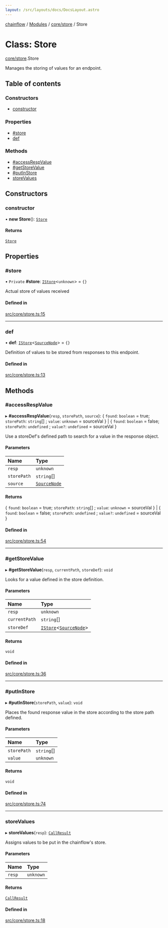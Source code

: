 ```yaml
---
layout: /src/layouts/docs/DocsLayout.astro
---
```


[chainflow](/docs/README) / [Modules](/docs/modules) / [core/store](/docs/modules/core_store) / Store

# Class: Store

[core/store](/docs/modules/core_store).Store

Manages the storing of values for an endpoint.

## Table of contents

### Constructors

- [constructor](/docs/classes/core_store.Store#constructor)

### Properties

- [#store](/docs/classes/core_store.Store##store)
- [def](/docs/classes/core_store.Store#def)

### Methods

- [#accessRespValue](/docs/classes/core_store.Store##accessrespvalue)
- [#getStoreValue](/docs/classes/core_store.Store##getstorevalue)
- [#putInStore](/docs/classes/core_store.Store##putinstore)
- [storeValues](/docs/classes/core_store.Store#storevalues)

## Constructors

### constructor

• **new Store**(): [`Store`](/docs/classes/core_store.Store)

#### Returns

[`Store`](/docs/classes/core_store.Store)

## Properties

### #store

• `Private` **#store**: [`IStore`](/docs/interfaces/core_store.IStore)\<`unknown`\> = `{}`

Actual store of values received

#### Defined in

[src/core/store.ts:15](https://github.com/edwinlzs/chainflow/blob/d682462/src/core/store.ts#L15)

___

### def

• **def**: [`IStore`](/docs/interfaces/core_store.IStore)\<[`SourceNode`](/docs/interfaces/core_sourceNode.SourceNode)\> = `{}`

Definition of values to be stored from responses to this endpoint.

#### Defined in

[src/core/store.ts:13](https://github.com/edwinlzs/chainflow/blob/d682462/src/core/store.ts#L13)

## Methods

### #accessRespValue

▸ **#accessRespValue**(`resp`, `storePath`, `source`): \{ `found`: `boolean` = true; `storePath`: `string`[] ; `value`: `unknown` = sourceVal } \| \{ `found`: `boolean` = false; `storePath`: `undefined` ; `value?`: `undefined` = sourceVal }

Use a storeDef's defined path to search for a value in the response object.

#### Parameters

| Name | Type |
| :------ | :------ |
| `resp` | `unknown` |
| `storePath` | `string`[] |
| `source` | [`SourceNode`](/docs/interfaces/core_sourceNode.SourceNode) |

#### Returns

\{ `found`: `boolean` = true; `storePath`: `string`[] ; `value`: `unknown` = sourceVal } \| \{ `found`: `boolean` = false; `storePath`: `undefined` ; `value?`: `undefined` = sourceVal }

#### Defined in

[src/core/store.ts:54](https://github.com/edwinlzs/chainflow/blob/d682462/src/core/store.ts#L54)

___

### #getStoreValue

▸ **#getStoreValue**(`resp`, `currentPath`, `storeDef`): `void`

Looks for a value defined in the store definition.

#### Parameters

| Name | Type |
| :------ | :------ |
| `resp` | `unknown` |
| `currentPath` | `string`[] |
| `storeDef` | [`IStore`](/docs/interfaces/core_store.IStore)\<[`SourceNode`](/docs/interfaces/core_sourceNode.SourceNode)\> |

#### Returns

`void`

#### Defined in

[src/core/store.ts:36](https://github.com/edwinlzs/chainflow/blob/d682462/src/core/store.ts#L36)

___

### #putInStore

▸ **#putInStore**(`storePath`, `value`): `void`

Places the found response value in the store according to the store path defined.

#### Parameters

| Name | Type |
| :------ | :------ |
| `storePath` | `string`[] |
| `value` | `unknown` |

#### Returns

`void`

#### Defined in

[src/core/store.ts:74](https://github.com/edwinlzs/chainflow/blob/d682462/src/core/store.ts#L74)

___

### storeValues

▸ **storeValues**(`resp`): [`CallResult`](/docs/interfaces/core_chainflow.CallResult)

Assigns values to be put in the chainflow's store.

#### Parameters

| Name | Type |
| :------ | :------ |
| `resp` | `unknown` |

#### Returns

[`CallResult`](/docs/interfaces/core_chainflow.CallResult)

#### Defined in

[src/core/store.ts:18](https://github.com/edwinlzs/chainflow/blob/d682462/src/core/store.ts#L18)
